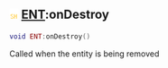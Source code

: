 ## ![shared](.gitbook/assets/shared.png) [ENT](./home/ENT):onDestroy

```lua
void ENT:onDestroy()
```

Called when the entity is being removed
